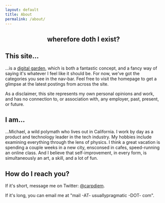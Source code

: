 ```yaml
---
layout: default
title: About
permalink: /about/
---
```

<h2 style="text-align: center">wherefore doth I exist?</h2>

## This site…

…is a [digital garden](https://tomcritchlow.com/2019/02/17/building-digital-garden/), which is both a fantastic concept, and a fancy way of saying it's whatever I feel like it should be. For now, we've got the categories you see in the nav-bar. Feel free to visit the homepage to get a glimpse at the latest postings from across the site.

As a disclaimer, this site represents my own personal opinions and work, and has no connection to, or association with, any employer, past, present, or future.

## I am…

…Michael, a wild polymath who lives out in California. I work by day as a product and technology leader in the tech industry. My hobbies include examining everything through the lens of physics. I think a great vacation is spending a couple weeks in a new city, ensconsed in cafes, speed-running an online class. And I believe that self-improvement, in every form, is simultaneously an art, a skill, and a lot of fun.

## How do I reach you?

If it's short, message me on Twitter: [@carpdiem](https://twitter.com/carpdiem).

If it's long, you can email me at "mail -AT- usuallypragmatic -DOT- com".
